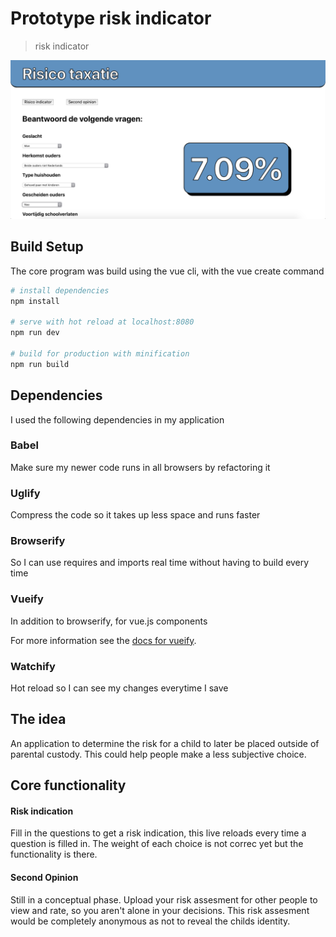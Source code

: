 # Prototype risk indicator

> risk indicator

![screencap](./screencap.png "Screen capture")

## Build Setup

The core program was build using the vue cli, with the vue create command

``` bash
# install dependencies
npm install

# serve with hot reload at localhost:8080
npm run dev

# build for production with minification
npm run build
```

## Dependencies

I used the following dependencies in my application

### Babel

Make sure my newer code runs in all browsers by refactoring it

### Uglify

Compress the code so it takes up less space and runs faster

### Browserify

So I can use requires and imports real time without having to build every time

### Vueify

In addition to browserify, for vue.js components

For more information see the [docs for vueify](https://github.com/vuejs/vueify).

### Watchify

Hot reload so I can see my changes everytime I save

## The idea

An application to determine the risk for a child to later be placed outside of parental custody. This could help people make a less subjective choice.

## Core functionality

#### Risk indication

Fill in the questions to get a risk indication, this live reloads every time a question is filled in. The weight of each choice is not correc yet but the functionality is there.

#### Second Opinion

Still in a conceptual phase. Upload your risk assesment for other people to view and rate, so you aren't alone in your decisions. This risk assesment would be completely anonymous as not to reveal the childs identity.


